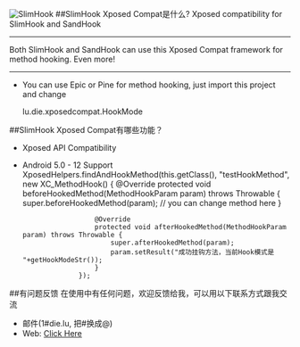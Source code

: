 ![SlimHook]()
##SlimHook Xposed Compat是什么?
Xposed compatibility for SlimHook and SandHook

-----

Both SlimHook and SandHook can use this Xposed Compat framework for method hooking. Even more!

-----

* You can use Epic or Pine for method hooking, just import this project and change 
     
     lu.die.xposedcompat.HookMode
     

##SlimHook Xposed Compat有哪些功能？

* Xposed API Compatibility
* Android 5.0 - 12 Support
              XposedHelpers.findAndHookMethod(this.getClass(), "testHookMethod",
                    new XC_MethodHook() {
                        @Override
                        protected void beforeHookedMethod(MethodHookParam param) throws Throwable {
                            super.beforeHookedMethod(param);
                            // you can change method here
                        }

                        @Override
                        protected void afterHookedMethod(MethodHookParam param) throws Throwable {
                            super.afterHookedMethod(param);
                            param.setResult("成功挂钩方法，当前Hook模式是 "+getHookModeStr());
                        }
                    });

##有问题反馈
在使用中有任何问题，欢迎反馈给我，可以用以下联系方式跟我交流

* 邮件(1#die.lu, 把#换成@)
* Web: [Click Here](http://www.die.lu)